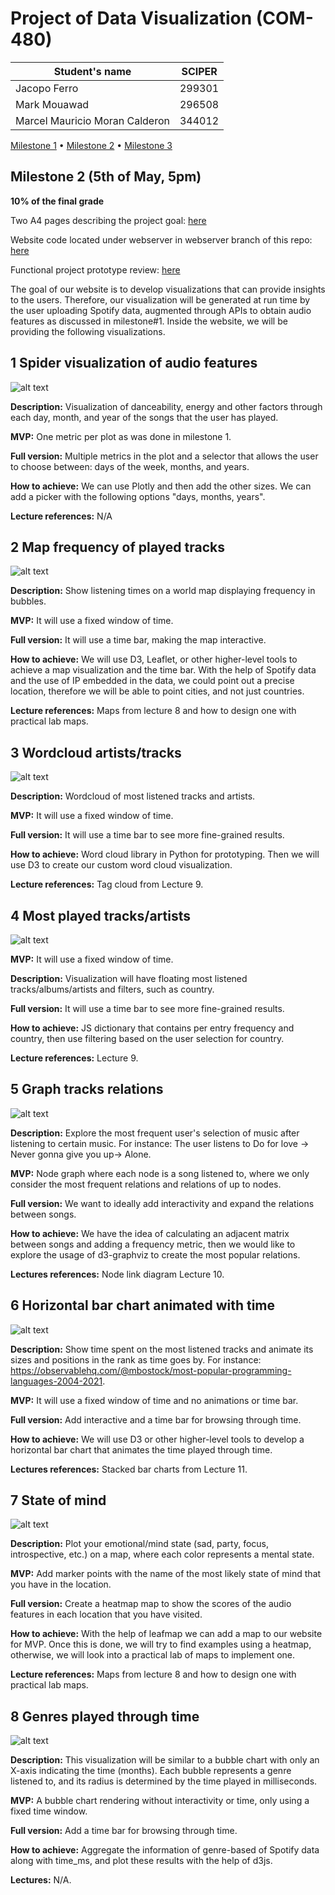 # Project of Data Visualization (COM-480)

| Student's name | SCIPER |
| -------------- | ------ |
| Jacopo Ferro | 299301 |
| Mark Mouawad | 296508 |
| Marcel Mauricio Moran Calderon | 344012 |

[Milestone 1](/milestone/milestone1.md) • [Milestone 2](/milestone/milestone2.md) • [Milestone 3](#milestone-3)

## Milestone 2 (5th of May, 5pm)
**10% of the final grade**

Two A4 pages describing the project goal: [here](Plottwistters.pdf)

Website code located under webserver in webserver branch of this repo: [here](https://github.com/com-480-data-visualization/project-2023-plottwisters/tree/webserver/webserver)

Functional project prototype review: [here](https://64548019311497495ec4537c--remarkable-lollipop-a7497e.netlify.app/)

The goal of our website is to develop visualizations that can provide insights to the users. Therefore, our visualization will be generated at run time by the user uploading Spotify data, augmented through APIs to obtain audio features as discussed in milestone#1. Inside the website, we will be providing the following visualizations. 

## 1 Spider visualization of audio features
![alt text](../images/milestone2Img/1.PNG)

**Description:** Visualization of danceability, energy and other factors through each day, month, and year of the songs that the user has played.

**MVP:** One metric per plot as was done in milestone 1.

**Full version:** Multiple metrics in the plot and a selector that allows the user to choose between: days of the week, months, and years.

**How to achieve:** We can use Plotly and then add the other sizes. We can add a picker with the following options "days, months, years".

**Lecture references:** N/A


## 2 Map frequency of played tracks
![alt text](../images/milestone2Img/2.PNG)

**Description:** Show listening times on a world map displaying frequency in bubbles.

**MVP:** It will use a fixed window of time.

**Full version:** It will use a time bar, making the map interactive.

**How to achieve:** We will use D3, Leaflet, or other higher-level tools to achieve a map visualization and the time bar. With the help of Spotify data and the use of IP embedded in the data, we could point out a precise location, therefore we will be able to point cities, and not just countries.

**Lecture references:** Maps from lecture 8 and how to design one with practical lab maps.


## 3 Wordcloud artists/tracks
![alt text](../images/milestone2Img/3.PNG)

**Description:** Wordcloud of most listened tracks and artists.

**MVP:** It will use a fixed window of time.

**Full version:** It will use a time bar to see more fine-grained results.

**How to achieve:** Word cloud library in Python for prototyping. Then we will use D3 to create our custom word cloud visualization.

**Lecture references:** Tag cloud from Lecture 9.


## 4 Most played tracks/artists 
![alt text](../images/milestone2Img/4.PNG)

**MVP:** It will use a fixed window of time.

**Description:** Visualization will have floating most listened tracks/albums/artists and filters, such as country.

**Full version:** It will use a time bar to see more fine-grained results.

**How to achieve:** JS dictionary that contains per entry frequency and country, then use filtering based on the user selection for country.

**Lecture references:** Lecture 9.


## 5 Graph tracks relations
![alt text](../images/milestone2Img/5.PNG)

**Description:** Explore the most frequent user's selection of music after listening to certain music. For instance: The user listens to Do for love -> Never gonna give you up-> Alone.

**MVP:** Node graph where each node is a song listened to, where we only consider the most frequent relations and relations of up to nodes.

**Full version:** We want to ideally add interactivity and expand the relations between songs.

**How to achieve:** We have the idea of calculating an adjacent matrix between songs and adding a frequency metric, then we would like to explore the usage of d3-graphviz to create the most popular relations.

**Lectures references:** Node link diagram Lecture 10.


## 6 Horizontal bar chart animated with time
![alt text](../images/milestone2Img/6.PNG)

**Description:** Show time spent on the most listened tracks and animate its sizes and positions in the rank as time goes by. For instance: https://observablehq.com/@mbostock/most-popular-programming-languages-2004-2021.

**MVP:** It will use a fixed window of time and no animations or time bar.

**Full version:** Add interactive and a time bar for browsing through time.

**How to achieve:** We will use D3 or other higher-level tools to develop a horizontal bar chart that animates the time played through time.

**Lectures references:** Stacked bar charts from Lecture 11.


## 7 State of mind
![alt text](../images/milestone2Img/7.PNG)

**Description:** Plot your emotional/mind state (sad, party, focus, introspective, etc.) on a map, where each color represents a mental state.

**MVP:** Add marker points with the name of the most likely state of mind that you have in the location.

**Full version:** Create a heatmap map to show the scores of the audio features in each location that you have visited.

**How to achieve:** With the help of leafmap we can add a map to our website for MVP. Once this is done, we will try to find examples using a heatmap, otherwise, we will look into a practical lab of maps to implement one.

**Lecture references:** Maps from lecture 8 and how to design one with practical lab maps.


## 8 Genres played through time
![alt text](../images/milestone2Img/8.PNG)

**Description:** This visualization will be similar to a bubble chart with only an X-axis indicating the time (months). Each bubble represents a genre listened to, and its radius is determined by the time played in milliseconds.

**MVP:** A bubble chart rendering without interactivity or time, only using a fixed time window.

**Full version:** Add a time bar for browsing through time.

**How to achieve:** Aggregate the information of genre-based of Spotify data along with time_ms, and plot these results with the help of d3js.

**Lectures:** N/A.
